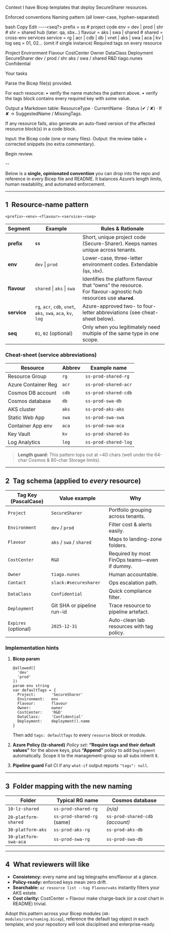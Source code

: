 Context
I have Bicep templates that deploy SecureSharer resources.

Enforced conventions
Naming pattern (all lower-case, hyphen-separated)

bash
Copy
Edit
<prefix>-<env>-<flavour>-<service>-<seq?>
  prefix   = ss                       # project code
  env      = dev | prod | shr         # shr = shared hub  (later: qa, sbx…)
  flavour  = aks | swa | shared       # shared = cross-env services
  service  = rg | acr | cdb | db | vnet | aks | swa | aca | kv | log
  seq      = 01, 02…  (omit if single instance)
Required tags on every resource

Project	Environment	Flavour	CostCenter	Owner	DataClass	Deployment
SecureSharer	dev / prod / shr	aks / swa / shared	R&D	tiago.nunes	Confidential	<pipeline-run-id>

Your tasks

Parse the Bicep file(s) provided.

For each resource:
• verify the name matches the pattern above.
• verify the tags block contains every required key with some value.

Output a Markdown table: ResourceType · CurrentName · Status (✔ / ✘) · If ✘ → SuggestedName / MissingTags.

If any resource fails, also generate an auto-fixed version of the affected resource block(s) in a code block.

Input: the Bicep code (one or many files).
Output: the review table + corrected snippets (no extra commentary).

Begin review.

--


Below is a **single, opinionated convention** you can drop into the repo and reference in every Bicep file and README. It balances Azure’s length limits, human readability, and automated enforcement.

---

## 1 Resource-name pattern

```
<prefix>-<env>-<flavour>-<service>-<seq>
```

| Segment     | Example                                                      | Rules & Rationale                                                                                                 |
| ----------- | ------------------------------------------------------------ | ----------------------------------------------------------------------------------------------------------------- |
| **prefix**  | **`ss`**                                                     | Short, unique project code (Secure-Sharer). Keeps names unique across tenants.                                    |
| **env**     | `dev` \| `prod`                                              | Lower-case, three-letter environment codes. Extendable (`qa`, `sbx`).                                             |
| **flavour** | `shared` \| `aks` \| `swa`                                   | Identifies the platform flavour that “owns” the resource.<br>For flavour-agnostic hub resources use **`shared`**. |
| **service** | `rg`, `acr`, `cdb`, `vnet`, `aks`, `swa`, `aca`, `kv`, `log` | Azure-approved two- to four-letter abbreviations (see cheat-sheet below).                                         |
| **seq**     | `01`, `02` (optional)                                        | Only when you legitimately need multiple of the same type in one scope.                                           |

### Cheat-sheet (service abbreviations)

| Resource            | Abbrev | Example name         |
| ------------------- | ------ | -------------------- |
| Resource Group      | `rg`   | `ss-prod-shared-rg`  |
| Azure Container Reg | `acr`  | `ss-prod-shared-acr` |
| Cosmos DB account   | `cdb`  | `ss-prod-shared-cdb` |
| Cosmos database     | `db`   | `ss-prod-swa-db`     |
| AKS cluster         | `aks`  | `ss-prod-aks-aks`    |
| Static Web App      | `swa`  | `ss-prod-swa-swa`    |
| Container App env   | `aca`  | `ss-prod-swa-aca`    |
| Key Vault           | `kv`   | `ss-prod-shared-kv`  |
| Log Analytics       | `log`  | `ss-prod-shared-log` |

> **Length guard:** This pattern tops out at \~40 chars (well under the 64-char Cosmos & 80-char Storage limits).

---

## 2 Tag schema (applied to *every* resource)

| Tag Key (PascalCase) | Value example              | Why                                          |
| -------------------- | -------------------------- | -------------------------------------------- |
| `Project`            | `SecureSharer`             | Portfolio grouping across tenants.           |
| `Environment`        | `dev` / `prod`             | Filter cost & alerts easily.                 |
| `Flavour`            | `aks` / `swa` / `shared`   | Maps to landing-zone folders.                |
| `CostCenter`         | `R&D`                      | Required by most FinOps teams—even if dummy. |
| `Owner`              | `tiago.nunes`              | Human accountable.                           |
| `Contact`            | `slack:#securesharer`      | Ops escalation path.                         |
| `DataClass`          | `Confidential`             | Quick compliance filter.                     |
| `Deployment`         | Git SHA or pipeline run-id | Trace resource to pipeline artefact.         |
| `Expires` (optional) | `2025-12-31`               | Auto-clean lab resources with tag policy.    |

### Implementation hints

1. **Bicep param**

   ```bicep
   @allowed([
     'dev'
     'prod'
   ])
   param env string
   var defaultTags = {
     Project:       'SecureSharer'
     Environment:   env
     Flavour:       flavour
     Owner:         owner
     CostCenter:    'R&D'
     DataClass:     'Confidential'
     Deployment:    deployment().name
   }
   ```

   Then add `tags: defaultTags` to every `resource` block or module.

2. **Azure Policy (lz-shared)**
   *Policy set:* **“Require tags and their default values”** for the above keys, plus **“Append”** policy to add `Deployment` automatically.
   Scope it to the management-group so all subs inherit it.

3. **Pipeline guard**
   Fail CI if any `what-if` output reports `"tags": null`.

---

## 3 Folder mapping with the new naming

| Folder                | Typical RG name            | Cosmos database                  |
| --------------------- | -------------------------- | -------------------------------- |
| `10-lz-shared`        | `ss-prod-shared-rg`        | *(n/a)*                          |
| `20-platform-shared`  | `ss-prod-shared-rg` (same) | `ss-prod-shared-cdb` *(account)* |
| `30-platform-aks`     | `ss-prod-aks-rg`           | `ss-prod-aks-db`                 |
| `30-platform-swa-aca` | `ss-prod-swa-rg`           | `ss-prod-swa-db`                 |

---

## 4 What reviewers will like

* **Consistency:** every name and tag telegraphs env/flavour at a glance.
* **Policy-ready:** enforced keys mean zero drift.
* **Searchable:** `az resource list --tag Flavour=aks` instantly filters your AKS estate.
* **Cost clarity:** CostCenter + Flavour make charge-back (or a cost chart in README) trivial.

Adopt this pattern across your Bicep modules (`40-modules/core/naming.bicep`), reference the default tag object in each template, and your repository will look disciplined and enterprise-ready.
